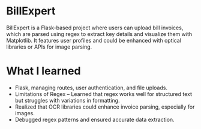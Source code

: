 # BillExpert

BillExpert is a Flask-based project where users can upload bill invoices, which are parsed using regex to extract key details and visualize them with Matplotlib.
It features user profiles and could be enhanced with optical libraries or APIs for image parsing.

# What I learned 

*  Flask, managing routes, user authentication, and file uploads.
*  Limitations of Regex – Learned that regex works well for structured text but struggles with variations in formatting.
*  Realized that OCR libraries could enhance invoice parsing, especially for images.
*  Debugged regex patterns and ensured accurate data extraction.
